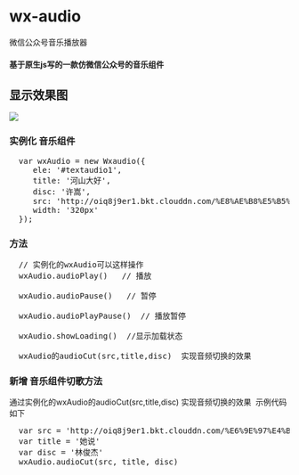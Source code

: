 # wx-audio
微信公众号音乐播放器

#### 基于原生js写的一款仿微信公众号的音乐组件

## 显示效果图
![](https://github.com/IFmiss/wx-audio/blob/master/images/audio.gif)

### 实例化 音乐组件 
<pre>
  var wxAudio = new Wxaudio({
     ele: '#textaudio1',
     title: '河山大好',
     disc: '许嵩',
     src: 'http://oiq8j9er1.bkt.clouddn.com/%E8%AE%B8%E5%B5%A9%20-%20%E6%B2%B3%E5%B1%B1%E5%A4%A7%E5%A5%BD1.mp3',
     width: '320px'
  });
</pre>

### 方法
<pre>
  // 实例化的wxAudio可以这样操作
  wxAudio.audioPlay()   // 播放
  
  wxAudio.audioPause()   // 暂停
  
  wxAudio.audioPlayPause()  // 播放暂停
  
  wxAudio.showLoading()  //显示加载状态
  
  wxAudio的audioCut(src,title,disc)  实现音频切换的效果
</pre>

### 新增 音乐组件切歌方法 
通过实例化的wxAudio的audioCut(src,title,disc)  实现音频切换的效果  示例代码如下
<pre>
  var src = 'http://oiq8j9er1.bkt.clouddn.com/%E6%9E%97%E4%BF%8A%E6%9D%B0%20-%20%E5%A5%B9%E8%AF%B41.mp3'
  var title = '她说'
  var disc = '林俊杰'
  wxAudio.audioCut(src, title, disc)
</pre>
